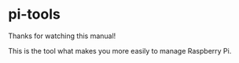 # pi-tools

Thanks for watching this manual!

This is the tool what makes you more easily to manage Raspberry Pi.
